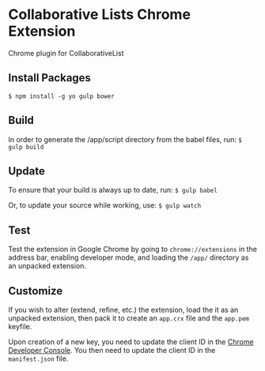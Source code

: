 # Collaborative Lists Chrome Extension
Chrome plugin for CollaborativeList

## Install Packages
`$ npm install -g yo gulp bower`

## Build
In order to generate the /app/script directory from the babel files, run:
`$ gulp build`

## Update
To ensure that your build is always up to date, run:
`$ gulp babel`

Or, to update your source while working, use:
`$ gulp watch`

## Test
Test the extension in Google Chrome by going to `chrome://extensions` in the address bar, enabling developer mode, and loading the `/app/` directory as an unpacked extension.

## Customize
If you wish to alter (extend, refine, etc.) the extension, load the it as an unpacked extension, then pack it to create an `app.crx` file and the `app.pem` keyfile. 

Upon creation of a new key, you need to update the client ID in the [Chrome Developer Console](https://console.developers.google.com). You then need to update the client ID in the `manifest.json` file.
